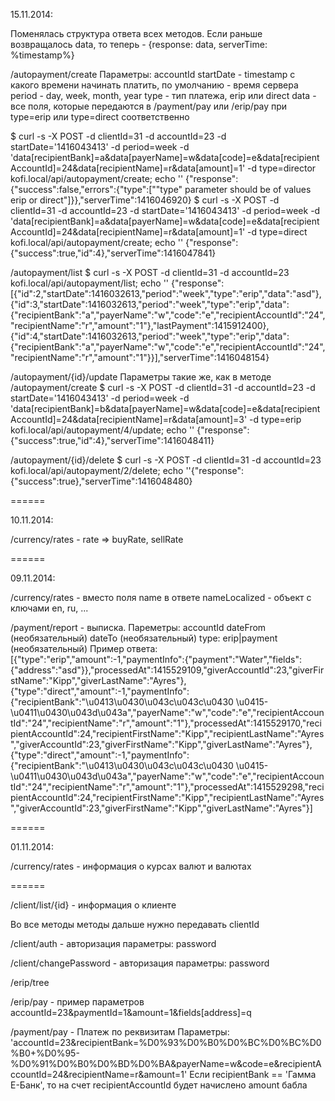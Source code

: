15.11.2014:

Поменялась структура ответа всех методов. Если раньше возвращалось data, то теперь - {response: data, serverTime: %timestamp%}

/autopayment/create
Параметры:
  accountId
  startDate - timestamp с какого времени начинать платить, по умолчанию - время сервера
  period - day, week, month, year
  type - тип платежа, erip или direct
  data - все поля, которые передаются в /payment/pay или /erip/pay при type=erip или type=direct соответственно

$ curl -s -X POST -d clientId=31 -d accountId=23 -d startDate='1416043413' -d period=week -d 'data[recipientBank]=a&data[payerName]=w&data[code]=e&data[recipientAccountId]=24&data[recipientName]=r&data[amount]=1' -d type=director kofi.local/api/autopayment/create; echo ''
{"response":{"success":false,"errors":{"type":["\"type\" parameter should be of values erip or direct"]}},"serverTime":1416046920}
$ curl -s -X POST -d clientId=31 -d accountId=23 -d startDate='1416043413' -d period=week -d 'data[recipientBank]=a&data[payerName]=w&data[code]=e&data[recipientAccountId]=24&data[recipientName]=r&data[amount]=1' -d type=direct kofi.local/api/autopayment/create; echo ''
{"response":{"success":true,"id":4},"serverTime":1416047841}

/autopayment/list
$ curl -s -X POST -d clientId=31 -d accountId=23 kofi.local/api/autopayment/list; echo ''
{"response":[{"id":2,"startDate":1416032613,"period":"week","type":"erip","data":"asd"},{"id":3,"startDate":1416032613,"period":"week","type":"erip","data":{"recipientBank":"a","payerName":"w","code":"e","recipientAccountId":"24","recipientName":"r","amount":"1"},"lastPayment":1415912400},{"id":4,"startDate":1416032613,"period":"week","type":"erip","data":{"recipientBank":"a","payerName":"w","code":"e","recipientAccountId":"24","recipientName":"r","amount":"1"}}],"serverTime":1416048154}

/autopayment/{id}/update
Параметры такие же, как в методе /autopayment/create
$ curl -s -X POST -d clientId=31 -d accountId=23 -d startDate='1416043413' -d period=week -d 'data[recipientBank]=b&data[payerName]=w&data[code]=e&data[recipientAccountId]=24&data[recipientName]=r&data[amount]=3' -d type=erip kofi.local/api/autopayment/4/update; echo ''
{"response":{"success":true,"id":4},"serverTime":1416048411}

/autopayment/{id}/delete
$ curl -s -X POST -d clientId=31 -d accountId=23 kofi.local/api/autopayment/2/delete; echo ''{"response":{"success":true},"serverTime":1416048480}

======

10.11.2014:

/currency/rates - rate => buyRate, sellRate

======

09.11.2014:

/currency/rates - вместо поля name в ответе nameLocalized - объект с ключами en, ru, ...

/payment/report - выписка. Пареметры:
  accountId
  dateFrom (необязательный)
  dateTo (необязательный)
  type: erip|payment (необязательный)
Пример ответа:
[{"type":"erip","amount":-1,"paymentInfo":{"payment":"Water","fields":{"address":"asd"}},"processedAt":1415529109,"giverAccountId":23,"giverFirstName":"Kipp","giverLastName":"Ayres"},{"type":"direct","amount":-1,"paymentInfo":{"recipientBank":"\u0413\u0430\u043c\u043c\u0430 \u0415-\u0411\u0430\u043d\u043a","payerName":"w","code":"e","recipientAccountId":"24","recipientName":"r","amount":"1"},"processedAt":1415529170,"recipientAccountId":24,"recipientFirstName":"Kipp","recipientLastName":"Ayres","giverAccountId":23,"giverFirstName":"Kipp","giverLastName":"Ayres"},{"type":"direct","amount":-1,"paymentInfo":{"recipientBank":"\u0413\u0430\u043c\u043c\u0430 \u0415-\u0411\u0430\u043d\u043a","payerName":"w","code":"e","recipientAccountId":"24","recipientName":"r","amount":"1"},"processedAt":1415529298,"recipientAccountId":24,"recipientFirstName":"Kipp","recipientLastName":"Ayres","giverAccountId":23,"giverFirstName":"Kipp","giverLastName":"Ayres"}]

======

01.11.2014:

/currency/rates - информация о курсах валют и валютах

======

/client/list/{id} - информация о клиенте

Во все методы методы дальше нужно передавать clientId

/client/auth - авторизация
параметры: password

/client/changePassword - авторизация
параметры: password

/erip/tree

/erip/pay - пример параметров accountId=23&paymentId=1&amount=1&fields[address]=q

/payment/pay - Платеж по реквизитам
Параметры: 'accountId=23&recipientBank=%D0%93%D0%B0%D0%BC%D0%BC%D0%B0+%D0%95-%D0%91%D0%B0%D0%BD%D0%BA&payerName=w&code=e&recipientAccountId=24&recipientName=r&amount=1'
Если recipientBank == 'Гамма Е-Банк', то на счет recipientAccountId будет начислено amount бабла